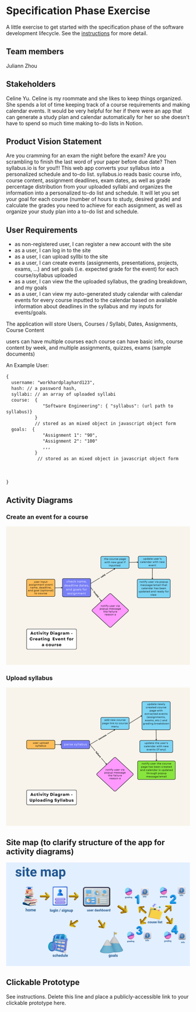 # Specification Phase Exercise

A little exercise to get started with the specification phase of the software development lifecycle. See the [instructions](instructions.md) for more detail.

## Team members

Juliann Zhou

## Stakeholders

Celine Yu. Celine is my roommate and she likes to keep things organized. She spends a lot of time keeping track of a course requirements and making calendar events. It would be very helpful for her if there were an app that can generate a study plan and calendar automatically for her so she doesn't have to spend so much time making to-do lists in Notion. 

## Product Vision Statement

Are you cramming for an exam the night before the exam? Are you scrambling to finish the last word of your paper before due date? Then syllabus.io is for you!!! This web app converts your syllabus into a personalized schedule and to-do list. syllabus.io reads basic course info, course content, assignment deadlines, exam dates, as well as grade percentage distribution from your uploaded syllabi and organizes the information into a personalized to-do list and schedule. It will let you set your goal for each course (number of hours to study, desired grade) and calculate the grades you need to achieve for each assignment, as well as organize your study plan into a to-do list and schedule.

## User Requirements
* as non-registered user, I can register a new account with the site
* as a user, I can log in to the site
* as a user, I can upload syllbi to the site
* as a user, I can create events (assignments, presentations, projects, exams, ...) and set goals (i.e. expected grade for the event) for each course/syllabus uploaded
* as a user, I can view the the uploaded syllabus, the grading breakdown, and my goals
* as a user, I can view my auto-generated study calendar with calendar events for every course inputted to the calendar based on available information about deadlines in the syllabus and my inputs for events/goals.


The application will store Users, Courses / Syllabi, Dates, Assignments, Course Content

users can have multiple courses
each course can have basic info, course content by week, and multiple assignments, quizzes, exams
(sample documents)

An Example User:
```
{
  username: "workhardplayhard123",
  hash: // a password hash,
  syllabi: // an array of uploaded syllabi
  course:  {
              "Software Engineering": { "syllabus": (url path to syllabus)}
           }
           // stored as an mixed object in javascript object form
  goals:  {
              "Assignment 1": "90",
              "Assignment 2": "100"
              ,,,
           }
            // stored as an mixed object in javascript object form
            
            
   
}
```

## Activity Diagrams

### Create an event for a course
![activity_1](./activity_1.png)

### Upload syllabus
![activity_2](./activity_2.png)

## Site map (to clarify structure of the app for activity diagrams)
![site_map](./site_map.jpg)



## Clickable Prototype

See instructions. Delete this line and place a publicly-accessible link to your clickable prototype here.
